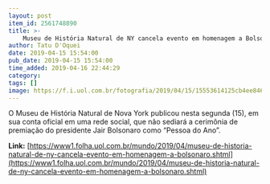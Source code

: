 ```yaml
---
layout: post
item_id: 2561748890
title: >-
    Museu de História Natural de NY cancela evento em homenagem a Bolsonaro
author: Tatu D'Oquei
date: 2019-04-15 15:54:00
pub_date: 2019-04-15 15:54:00
time_added: 2019-04-16 22:44:29
category: 
tags: []
image: https://f.i.uol.com.br/fotografia/2019/04/15/15553614125cb4ee846f00a_1555361412_3x2_rt.jpg
---
```


O Museu de História Natural de Nova York publicou nesta segunda (15), em sua conta oficial em uma rede social, que não sediará a cerimônia de premiação do presidente Jair Bolsonaro como “Pessoa do Ano”.

**Link:** [https://www1.folha.uol.com.br/mundo/2019/04/museu-de-historia-natural-de-ny-cancela-evento-em-homenagem-a-bolsonaro.shtml](https://www1.folha.uol.com.br/mundo/2019/04/museu-de-historia-natural-de-ny-cancela-evento-em-homenagem-a-bolsonaro.shtml)

